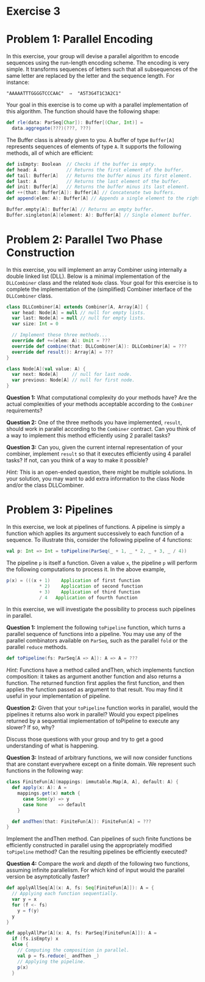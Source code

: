 # Exercise 3

# Problem 1: Parallel Encoding

In this exercise, your group will devise a parallel algorithm to encode sequences using the run-length encoding scheme. The encoding is very simple. It transforms sequences of letters such that all subsequences of the same letter are replaced by the letter and the sequence length. For instance:

```
"AAAAATTTGGGGTCCCAAC"  ⇒  "A5T3G4T1C3A2C1"
```

Your goal in this exercise is to come up with a parallel implementation of this algorithm. The function should have the following shape:

```scala
def rle(data: ParSeq[Char]): Buffer[(Char, Int)] =
  data.aggregate(???)(???, ???)
```

The Buffer class is already given to you. A buffer of type `Buffer[A]` represents sequences of elements of type `A`. It supports the following methods, all of which are efficient:

```scala
def isEmpty: Boolean  // Checks if the buffer is empty.
def head: A           // Returns the first element of the buffer.
def tail: Buffer[A]   // Returns the buffer minus its first element.
def last: A           // Returns the last element of the buffer.
def init: Buffer[A]   // Returns the buffer minus its last element.
def ++(that: Buffer[A]): Buffer[A] // Concatenate two buffers.
def append(elem: A): Buffer[A] // Appends a single element to the right.

Buffer.empty[A]: Buffer[A] // Returns an empty buffer.
Buffer.singleton[A](element: A): Buffer[A] // Single element buffer.
```

# Problem 2: Parallel Two Phase Construction

In this exercise, you will implement an array Combiner using internally a double linked list (DLL). Below is a minimal implementation of the `DLLCombiner` class and the related `Node` class. Your goal for this exercise is to complete the implementation of the (simplified) Combiner interface of the `DLLCombiner` class.

```scala
class DLLCombiner[A] extends Combiner[A, Array[A]] {
  var head: Node[A] = null // null for empty lists.
  var last: Node[A] = null // null for empty lists.
  var size: Int = 0

  // Implement these three methods...
  override def +=(elem: A): Unit = ???
  override def combine(that: DLLCombiner[A]): DLLCombiner[A] = ???
  override def result(): Array[A] = ???
}

class Node[A](val value: A) {
  var next: Node[A]     // null for last node.
  var previous: Node[A] // null for first node.
}
```

**Question 1:** What computational complexity do your methods have? Are the actual complexities of your methods acceptable according to the `Combiner` requirements?

**Question 2:** One of the three methods you have implemented, `result`, should work in parallel according to the `Combiner` contract. Can you think of a way to implement this method efficiently using 2 parallel tasks?

**Question 3:** Can you, given the current internal representation of your combiner, implement `result` so that it executes efficiently using 4 parallel tasks? If not, can you think of a way to make it possible?

*Hint:* This is an open-ended question, there might be multiple solutions. In your solution, you may want to add extra information to the class Node and/or the class DLLCombiner.

# Problem 3: Pipelines

In this exercise, we look at pipelines of functions. A pipeline is simply a function which applies its argument successively to each function of a sequence. To illustrate this, consider the following pipeline of 4 functions:

```scala
val p: Int => Int = toPipeline(ParSeq(_ + 1, _ * 2, _ + 3, _ / 4))
```

The pipeline `p` is itself a function. Given a value `x`, the pipeline `p` will perform the following computations to process it. In the above example,

```scala
p(x) = (((x + 1)    Application of first function
            * 2)    Application of second function
            + 3)    Application of third function
            / 4   Application of fourth function
```

In this exercise, we will investigate the possibility to process such pipelines in parallel.

**Question 1:** Implement the following `toPipeline` function, which turns a parallel sequence of functions into a pipeline. You may use any of the parallel combinators available on `ParSeq`, such as the parallel `fold` or the parallel `reduce` methods.

```scala
def toPipeline(fs: ParSeq[A => A]): A => A = ???
```

*Hint:* Functions have a method called andThen, which implements function composition: it takes as argument another function and also returns a function. The returned function first applies the first function, and then applies the function passed as argument to that result. You may find it useful in your implementation of pipeline.

**Question 2:** Given that your `toPipeline` function works in parallel, would the pipelines it returns also work in parallel? Would you expect pipelines returned by a sequential implementation of toPipeline to execute any slower? If so, why?

Discuss those questions with your group and try to get a good understanding of what is happening.

**Question 3:** Instead of arbitrary functions, we will now consider functions that are constant everywhere except on a finite domain. We represent such functions in the following way:

```scala
class FiniteFun[A](mappings: immutable.Map[A, A], default: A) {
  def apply(x: A): A =
    mappings.get(x) match {
      case Some(y) => y
      case None    => default
    }

  def andThen(that: FiniteFun[A]): FiniteFun[A] = ???
}
```

Implement the andThen method. Can pipelines of such finite functions be efficiently constructed in parallel using the appropriately modified `toPipeline` method? Can the resulting pipelines be efficiently executed?

**Question 4:** Compare the *work* and *depth* of the following two functions, assuming infinite parallelism. For which kind of input would the parallel version be asymptotically faster?

```scala
def applyAllSeq[A](x: A, fs: Seq[FiniteFun[A]]): A = {
  // Applying each function sequentially.
  var y = x
  for (f <- fs)
    y = f(y)
  y
}

def applyAllPar[A](x: A, fs: ParSeq[FiniteFun[A]]): A =
  if (fs.isEmpty) x
  else {
    // Computing the composition in parallel.
    val p = fs.reduce(_ andThen _)
    // Applying the pipeline.
    p(x)
  }
```
